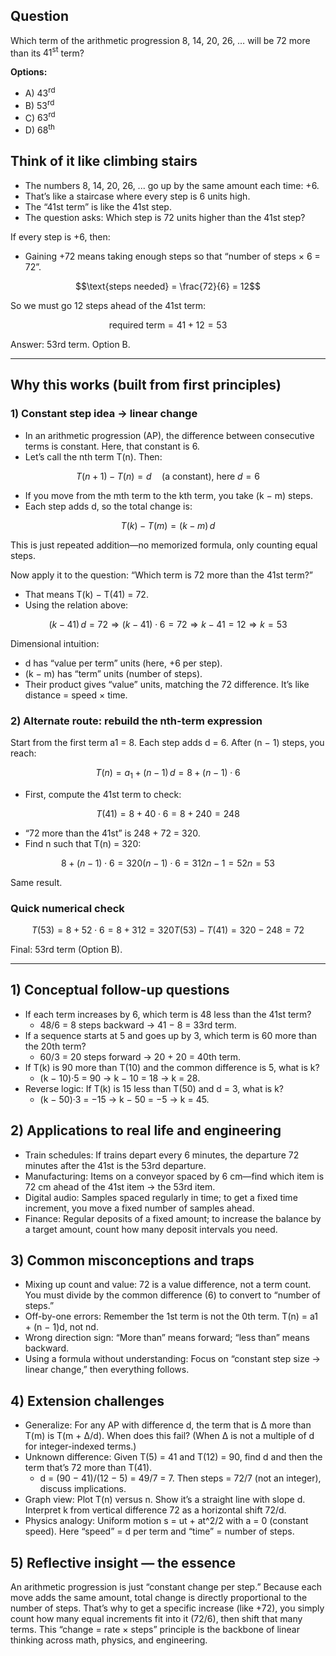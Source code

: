 ## Question

Which term of the arithmetic progression $8,\ 14,\ 20,\ 26,\ \ldots$ will be $72$ more than its $41^\text{st}$ term?

**Options:**
- A) $43^\text{rd}$
- B) $53^\text{rd}$
- C) $63^\text{rd}$
- D) $68^\text{th}$

## Think of it like climbing stairs
- The numbers 8, 14, 20, 26, ... go up by the same amount each time: +6.
- That’s like a staircase where every step is 6 units high.
- The “41st term” is like the 41st step.
- The question asks: Which step is 72 units higher than the 41st step?

If every step is +6, then:
- Gaining +72 means taking enough steps so that “number of steps × 6 = 72”.

```math
\text{steps needed} = \frac{72}{6} = 12
```

So we must go 12 steps ahead of the 41st term:
```math
\text{required term} = 41 + 12 = 53
```

Answer: 53rd term. Option B.

---

## Why this works (built from first principles)

### 1) Constant step idea → linear change
- In an arithmetic progression (AP), the difference between consecutive terms is constant. Here, that constant is 6.
- Let’s call the nth term T(n). Then:
```math
T(n+1) - T(n) = d \quad\text{(a constant)},\ \text{here } d = 6
```
- If you move from the mth term to the kth term, you take (k − m) steps.
- Each step adds d, so the total change is:
```math
T(k) - T(m) = (k - m)\,d
```
This is just repeated addition—no memorized formula, only counting equal steps.

Now apply it to the question: “Which term is 72 more than the 41st term?”
- That means T(k) − T(41) = 72.
- Using the relation above:
```math
(k - 41)\,d = 72
\Rightarrow (k - 41)\cdot 6 = 72
\Rightarrow k - 41 = 12
\Rightarrow k = 53
```

Dimensional intuition:
- d has “value per term” units (here, +6 per step).
- (k − m) has “term” units (number of steps).
- Their product gives “value” units, matching the 72 difference. It’s like distance = speed × time.

### 2) Alternate route: rebuild the nth-term expression
Start from the first term a1 = 8. Each step adds d = 6. After (n − 1) steps, you reach:
```math
T(n) = a_1 + (n - 1)\,d = 8 + (n - 1)\cdot 6
```
- First, compute the 41st term to check:
```math
T(41) = 8 + 40\cdot 6 = 8 + 240 = 248
```
- “72 more than the 41st” is 248 + 72 = 320.
- Find n such that T(n) = 320:
```math
8 + (n - 1)\cdot 6 = 320
(n - 1)\cdot 6 = 312
n - 1 = 52
n = 53
```
Same result.

### Quick numerical check
```math
T(53) = 8 + 52\cdot 6 = 8 + 312 = 320
T(53) - T(41) = 320 - 248 = 72
```

Final: 53rd term (Option B).

---

## 1) Conceptual follow-up questions
- If each term increases by 6, which term is 48 less than the 41st term?
  - 48/6 = 8 steps backward → 41 − 8 = 33rd term.
- If a sequence starts at 5 and goes up by 3, which term is 60 more than the 20th term?
  - 60/3 = 20 steps forward → 20 + 20 = 40th term.
- If T(k) is 90 more than T(10) and the common difference is 5, what is k?
  - (k − 10)·5 = 90 → k − 10 = 18 → k = 28.
- Reverse logic: If T(k) is 15 less than T(50) and d = 3, what is k?
  - (k − 50)·3 = −15 → k − 50 = −5 → k = 45.

## 2) Applications to real life and engineering
- Train schedules: If trains depart every 6 minutes, the departure 72 minutes after the 41st is the 53rd departure.
- Manufacturing: Items on a conveyor spaced by 6 cm—find which item is 72 cm ahead of the 41st item → the 53rd item.
- Digital audio: Samples spaced regularly in time; to get a fixed time increment, you move a fixed number of samples ahead.
- Finance: Regular deposits of a fixed amount; to increase the balance by a target amount, count how many deposit intervals you need.

## 3) Common misconceptions and traps
- Mixing up count and value: 72 is a value difference, not a term count. You must divide by the common difference (6) to convert to “number of steps.”
- Off-by-one errors: Remember the 1st term is not the 0th term. T(n) = a1 + (n − 1)d, not nd.
- Wrong direction sign: “More than” means forward; “less than” means backward.
- Using a formula without understanding: Focus on “constant step size → linear change,” then everything follows.

## 4) Extension challenges
- Generalize: For any AP with difference d, the term that is Δ more than T(m) is T(m + Δ/d). When does this fail? (When Δ is not a multiple of d for integer-indexed terms.)
- Unknown difference: Given T(5) = 41 and T(12) = 90, find d and then the term that’s 72 more than T(41).
  - d = (90 − 41)/(12 − 5) = 49/7 = 7. Then steps = 72/7 (not an integer), discuss implications.
- Graph view: Plot T(n) versus n. Show it’s a straight line with slope d. Interpret k from vertical difference 72 as a horizontal shift 72/d.
- Physics analogy: Uniform motion s = ut + at^2/2 with a = 0 (constant speed). Here “speed” = d per term and “time” = number of steps.

## 5) Reflective insight — the essence
An arithmetic progression is just “constant change per step.” Because each move adds the same amount, total change is directly proportional to the number of steps. That’s why to get a specific increase (like +72), you simply count how many equal increments fit into it (72/6), then shift that many terms. This “change = rate × steps” principle is the backbone of linear thinking across math, physics, and engineering.